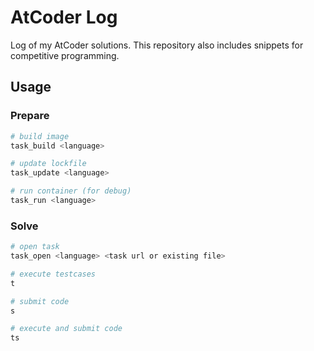 # AtCoder Log

Log of my AtCoder solutions.
This repository also includes snippets for competitive programming.

## Usage

### Prepare

```sh
# build image
task_build <language>

# update lockfile
task_update <language>

# run container (for debug)
task_run <language>
```

### Solve

```sh
# open task
task_open <language> <task url or existing file>

# execute testcases
t

# submit code
s

# execute and submit code
ts
```
